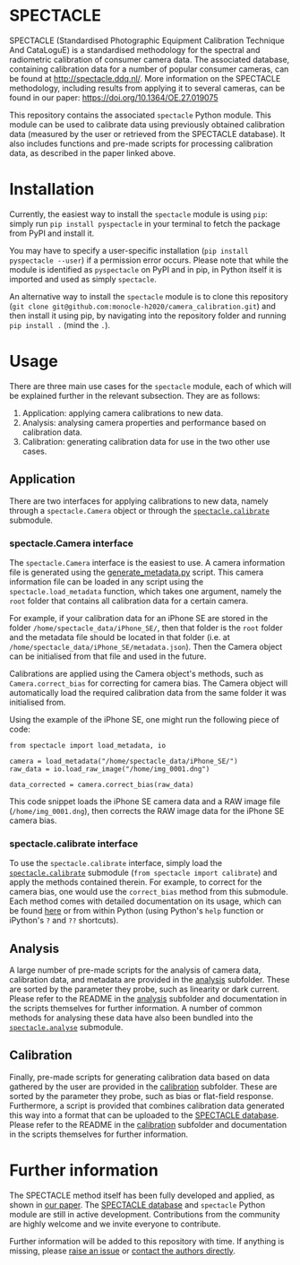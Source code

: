 # SPECTACLE

SPECTACLE (Standardised Photographic Equipment Calibration Technique And CataLoguE) is a standardised methodology for the spectral and radiometric calibration of consumer camera data.
The associated database, containing calibration data for a number of popular consumer cameras, can be found at http://spectacle.ddq.nl/.
More information on the SPECTACLE methodology, including results from applying it to several cameras, can be found in our paper: https://doi.org/10.1364/OE.27.019075

This repository contains the associated `spectacle` Python module.
This module can be used to calibrate data using previously obtained calibration data (measured by the user or retrieved from the SPECTACLE database).
It also includes functions and pre-made scripts for processing calibration data, as described in the paper linked above.

# Installation

Currently, the easiest way to install the `spectacle` module is using `pip`: simply run `pip install pyspectacle` in your terminal to fetch the package from PyPI and install it.

You may have to specify a user-specific installation (`pip install pyspectacle --user`) if a permission error occurs.
Please note that while the module is identified as `pyspectacle` on PyPI and in pip, in Python itself it is imported and used as simply `spectacle`.

An alternative way to install the `spectacle` module is to clone this repository (`git clone git@github.com:monocle-h2020/camera_calibration.git`) and then install it using pip, by navigating into the repository folder and running `pip install .` (mind the `.`).

# Usage

There are three main use cases for the `spectacle` module, each of which will be explained further in the relevant subsection.
They are as follows:

1. Application: applying camera calibrations to new data.
2. Analysis: analysing camera properties and performance based on calibration data.
3. Calibration: generating calibration data for use in the two other use cases.

## Application

There are two interfaces for applying calibrations to new data, namely through a `spectacle.Camera` object or through the [`spectacle.calibrate`](spectacle/calibrate.py) submodule.

### spectacle.Camera interface

The `spectacle.Camera` interface is the easiest to use.
A camera information file is generated using the [generate_metadata.py](calibrate/generate_metadata.py) script.
This camera information file can be loaded in any script using the `spectacle.load_metadata` function, which takes one argument, namely the `root` folder that contains all calibration data for a certain camera.

For example, if your calibration data for an iPhone SE are stored in the folder `/home/spectacle_data/iPhone_SE/`, then that folder is the `root` folder and the metadata file should be located in that folder (i.e. at `/home/spectacle_data/iPhone_SE/metadata.json`).
Then the Camera object can be initialised from that file and used in the future.

Calibrations are applied using the Camera object's methods, such as `Camera.correct_bias` for correcting for camera bias.
The Camera object will automatically load the required calibration data from the same folder it was initialised from.

Using the example of the iPhone SE, one might run the following piece of code:
```python3
from spectacle import load_metadata, io

camera = load_metadata("/home/spectacle_data/iPhone_SE/")
raw_data = io.load_raw_image("/home/img_0001.dng")

data_corrected = camera.correct_bias(raw_data)
```
This code snippet loads the iPhone SE camera data and a RAW image file (`/home/img_0001.dng`), then corrects the RAW image data for the iPhone SE camera bias.



### spectacle.calibrate interface

To use the `spectacle.calibrate` interface, simply load the [`spectacle.calibrate`](spectacle/calibrate.py) submodule (`from spectacle import calibrate`) and apply the methods contained therein.
For example, to correct for the camera bias, one would use the `correct_bias` method from this submodule.
Each method comes with detailed documentation on its usage, which can be found [here](spectacle/calibrate.py) or from within Python (using Python's `help` function or iPython's `?` and `??` shortcuts).

## Analysis

A large number of pre-made scripts for the analysis of camera data, calibration data, and metadata are provided in the [analysis](analysis) subfolder.
These are sorted by the parameter they probe, such as linearity or dark current.
Please refer to the README in the [analysis](analysis) subfolder and documentation in the scripts themselves for further information.
A number of common methods for analysing these data have also been bundled into the [`spectacle.analyse`](spectacle/analyse.py) submodule.

## Calibration

Finally, pre-made scripts for generating calibration data based on data gathered by the user are provided in the [calibration](calibration) subfolder.
These are sorted by the parameter they probe, such as bias or flat-field response.
Furthermore, a script is provided that combines calibration data generated this way into a format that can be uploaded to the [SPECTACLE database](http://spectacle.ddq.nl/).
Please refer to the README in the [calibration](calibration) subfolder and documentation in the scripts themselves for further information.

# Further information

The SPECTACLE method itself has been fully developed and applied, as shown in [our paper](https://doi.org/10.1364/OE.27.019075).
The [SPECTACLE database](http://spectacle.ddq.nl/) and `spectacle` Python module are still in active development.
Contributions from the community are highly welcome and we invite everyone to contribute.

Further information will be added to this repository with time.
If anything is missing, please [raise an issue](https://github.com/monocle-h2020/camera_calibration/issues) or [contact the authors directly](mailto:burggraaff@strw.leidenuniv.nl).
